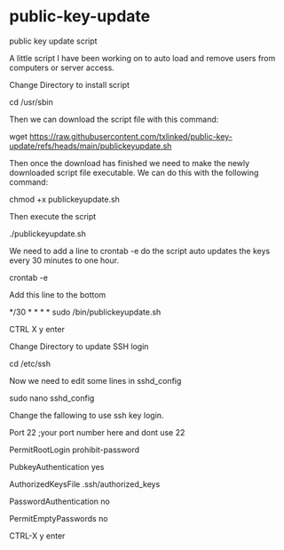 # public-key-update
public key update script

A little script I have been working on to auto load and remove users from computers or server access.

Change Directory to install script 

cd /usr/sbin


Then we can download the script file with this command:

wget https://raw.githubusercontent.com/txlinked/public-key-update/refs/heads/main/publickeyupdate.sh

Then once the download has finished we need to make the newly downloaded script file executable. We can do this with the following command:

chmod +x publickeyupdate.sh


Then execute the script

./publickeyupdate.sh


We need to add a line to crontab -e do the script auto updates the keys every 30 minutes to one hour.

crontab -e


Add this line to the bottom

*/30 * * * * sudo /bin/publickeyupdate.sh

CTRL X y enter 


Change Directory to update SSH login

cd /etc/ssh


Now we need to edit some lines in sshd_config

sudo nano sshd_config


Change the fallowing to use ssh key login. 

Port 22 ;your port number here and dont use 22

PermitRootLogin prohibit-password

PubkeyAuthentication yes

AuthorizedKeysFile	.ssh/authorized_keys 

PasswordAuthentication no

PermitEmptyPasswords no

CTRL-X y enter
